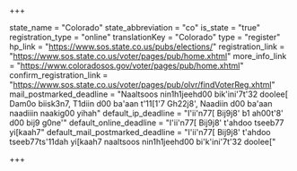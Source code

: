 +++

state_name = "Colorado"
state_abbreviation = "co"
is_state = "true"
registration_type = "online"
translationKey = "Colorado"
type = "register"
hp_link = "https://www.sos.state.co.us/pubs/elections/"
registration_link = "https://www.sos.state.co.us/voter/pages/pub/home.xhtml"
more_info_link = "https://www.coloradosos.gov/voter/pages/pub/home.xhtml"
confirm_registration_link = "https://www.sos.state.co.us/voter/pages/pub/olvr/findVoterReg.xhtml"
mail_postmarked_deadline = "Naaltsoos nin1h1jeehd00 bik'ini'7t'32 doolee[ Dam0o biisk3n7, T1diin d00 ba'aan t'11[1'7 Gh22j8', Naadiin d00 ba'aan naadiiin naakig00 yihah"
default_ip_deadline = "I'ii'n77[ Bij9j8' b1 ah00t'8' d00 bij9 g0ne'"
default_online_deadline = "I'ii'n77[ Bij9j8' t'ahdoo tseeb77 yi[kaah7"
default_mail_postmarked_deadline = "I'ii'n77[ Bij9j8' t'ahdoo tseeb77ts'11dah yi[kaah7 naaltsoos nin1h1jeehd00 bi'k'ini'7t'32 doolee["

+++